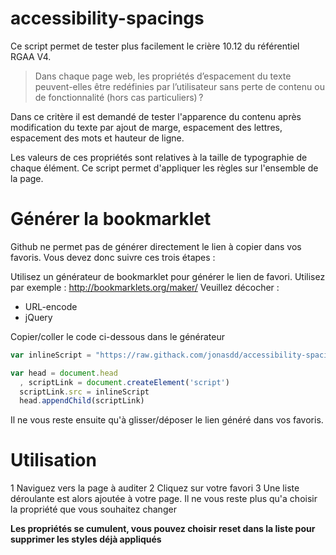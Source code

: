 # accessibility-spacings

Ce script permet de tester plus facilement le crière 10.12 du référentiel RGAA V4.

> Dans chaque page web, les propriétés d’espacement du texte peuvent-elles être redéfinies par l’utilisateur sans perte de contenu ou de fonctionnalité (hors cas particuliers) ?

Dans ce critère il est demandé de tester l'apparence du contenu après modification du texte par ajout de marge, espacement des lettres, espacement des mots et hauteur de ligne.

Les valeurs de ces propriétés sont relatives à la taille de typographie de chaque élément. Ce script permet d'appliquer les règles sur l'ensemble de la page.


# Générer la bookmarklet

Github ne permet pas de générer directement le lien à copier dans vos favoris. Vous devez donc suivre ces trois étapes :

Utilisez un générateur de bookmarklet pour générer le lien de favori. Utilisez par exemple : http://bookmarklets.org/maker/
Veuillez décocher :
* URL-encode
* jQuery

Copier/coller le code ci-dessous dans le générateur
```javascript
var inlineScript = "https://raw.githack.com/jonasdd/accessibility-spacings/master/script.js";

var head = document.head
  , scriptLink = document.createElement('script')
  scriptLink.src = inlineScript
  head.appendChild(scriptLink)
```
Il ne vous reste ensuite qu'à glisser/déposer le lien généré dans vos favoris.

# Utilisation

1 Naviguez vers la page à auditer
2 Cliquez sur votre favori
3 Une liste déroulante est alors ajoutée à votre page. Il ne vous reste plus qu'a choisir la propriété que vous souhaitez changer

**Les propriétés se cumulent, vous pouvez choisir reset dans la liste pour supprimer les styles déjà appliqués**
